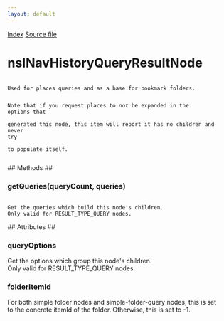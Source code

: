 ```yaml
---
layout: default
---
```

<div id='links'><a href="../index.html">Index</a>
<a href="http://dxr.mozilla.org/mozilla-central/source/toolkit/components/places/nsINavHistoryService.idl">Source file</a>
</div>

# nsINavHistoryQueryResultNode #
<code>  
Used for places queries and as a base for bookmark folders.  
  
Note that if you request places to *not* be expanded in the options that  
generated this node, this item will report it has no children and never try  
to populate itself.  
  
</code>
## Methods ##

### getQueries(queryCount, queries) ###
<code>  
Get the queries which build this node's children.  
Only valid for RESULT_TYPE_QUERY nodes.  
  
</code>
## Attributes ##

### queryOptions ###
  
Get the options which group this node's children.  
Only valid for RESULT_TYPE_QUERY nodes.  
  

### folderItemId ###
  
For both simple folder nodes and simple-folder-query nodes, this is set  
to the concrete itemId of the folder. Otherwise, this is set to -1.  
  
